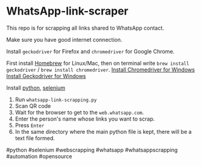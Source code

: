 # WhatsApp-link-scraper

This repo is for scrapping all links shared to WhatsApp contact.

Make sure you have good internet connection.

Install `geckodriver` for Firefox and `chromedriver` for Google Chrome.

First install [Homebrew](https://brew.sh/) for Linux/Mac, then on terminal write `brew install geckodriver` / `brew install chromedriver`.
[Install Chromedriver for Windows](https://chromedriver.chromium.org/downloads)
[Install Geckodriver for Windows](https://stackoverflow.com/a/56926716/10846561)

Install [python](https://www.python.org/downloads/release), [selenium](https://selenium-python.readthedocs.io/installation.html)

1. Run `whatsapp-link-scrapping.py`
2. Scan QR code
3. Wait for the browser to get to the `web.whatsapp.com`.
4. Enter the person's name whose links you want to scrap.
5. Press `Enter`
6. In the same directory where the main python file is kept, there will be a text file formed. 




#python #selenium #webscrapping #whatsapp #whatsappscrapping #automation #opensource
